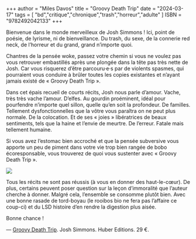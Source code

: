 +++
author = "Miles Davos"
title = "Groovy Death Trip"
date = "2024-03-17"
tags = [
    "bd","critique","chronique","trash","horreur","adulte"
]
ISBN = "9782492042133"
+++

Bienvenue dans le monde merveilleux de Josh Simmons ! Ici, point de poésie, de lyrisme, ni de bienveillance. Du trash, du sexe, de la connerie red neck, de l’horreur et du grand, grand n’importe quoi.


Chantres de la pensée woke, passez votre chemin si vous ne voulez pas vous retrouver embastillés après une plongée dans la tête pas très nette de Josh. Car vous risquerez d’être parcouru·e·s par de violents spasmes, qui pourraient vous conduire à brûler toutes les copies existantes et n’ayant jamais existé de « Groovy Death Trip ».

Dans cet épais recueil de courts récits, Josh nous parle d’amour. Vache, très très vache l’amour. D’elfes. Au gourdin proéminent, idéal pour pourfendre n’importe quel sillon, quelle qu’en soit la profondeur. De familles. Tellement dysfonctionnelles que la vôtre vous paraîtra on ne peut plus normale. De la colocation. Et de ses « joies » libératrices de beaux sentiments, tels que la haine et l’envie de meurtre. De l’erreur. Fatale mais tellement humaine.

Si vous avez l’estomac bien accroché et que la pensée subversive vous apporte un peu de piment dans votre vie trop bien rangée de bobo écoresponsable, vous trouverez de quoi vous sustenter avec « Groovy Death Trip ».

![](/images/groovy-death-trip.jpeg)

Tous les récits ne sont pas réussis (à vous en donner des haut-le-cœur). De plus, certains peuvent poser question sur la leçon d’immoralité que l’auteur cherche à donner. Malgré cela, l’ensemble se consomme plutôt bien. Avec une bonne rasade de tord-boyau (le rooibos bio ne fera pas l’affaire ce coup-ci) et du LSD histoire d’en rendre la digestion plus aisée.

Bonne chance !

—
[Groovy Death Trip](https://www.editionshuber.com/collections/tous-les-livres/products/groovy-death-trip-par-josh-simmons). Josh Simmons. Huber Editions. 29 €.
